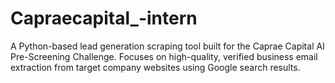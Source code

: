 # Capraecapital_-intern
A Python-based lead generation scraping tool built for the Caprae Capital AI Pre-Screening Challenge. Focuses on high-quality, verified business email extraction from target company websites using Google search results.
